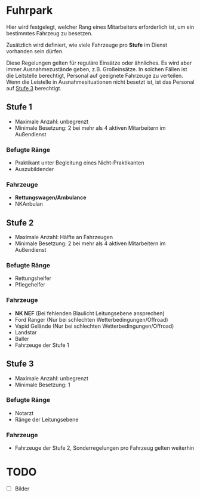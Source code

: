# Fuhrpark
Hier wird festgelegt, welcher Rang eines Mitarbeiters erforderlich ist, um ein bestimmtes Fahrzeug zu besetzen.

Zusätzlich wird definiert, wie viele Fahrzeuge pro **Stufe** im Dienst vorhanden sein dürfen.

Diese Regelungen gelten für reguläre Einsätze oder ähnliches. Es wird aber immer Ausnahmezustände geben, z.B. Großeinsätze.
In solchen Fällen ist die Leitstelle berechtigt, Personal auf geeignete Fahrzeuge zu verteilen.
Wenn die Leistelle in Ausnahmesituationen nicht besetzt ist, ist das Personal auf [Stufe 3](#stufe-3) berechtigt.

## Stufe 1
- Maximale Anzahl: unbegrenzt
- Minimale Besetzung: 2 bei mehr als 4 aktiven Mitarbeitern im Außendienst

### Befugte Ränge
- Praktikant unter Begleitung eines Nicht-Praktikanten
- Auszubildender

### Fahrzeuge
- **Rettungswagen/Ambulance**
- NKAnbulan

## Stufe 2
- Maximale Anzahl: Hälfte an Fahrzeugen
- Minimale Besetzung: 2 bei mehr als 4 aktiven Mitarbeitern im Außendienst

### Befugte Ränge
- Rettungshelfer
- Pflegehelfer

### Fahrzeuge
- **NK NEF** (Bei fehlenden Blaulicht Leitungsebene ansprechen)
- Ford Ranger (Nur bei schlechten Wetterbedingungen/Offroad)
- Vapid Gelände (Nur bei schlechten Wetterbedingungen/Offroad)
- Landstar
- Baller
- Fahrzeuge der Stufe 1

## Stufe 3
- Maximale Anzahl: unbegrenzt
- Minimale Besetzung: 1

### Befugte Ränge
- Notarzt
- Ränge der Leitungsebene

### Fahrzeuge
- Fahrzeuge der Stufe 2, Sonderregelungen pro Fahrzeug gelten weiterhin




# TODO

- [ ] Bilder
